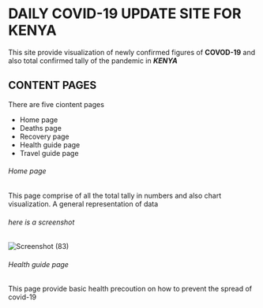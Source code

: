 # DAILY COVID-19 UPDATE SITE FOR KENYA
This site provide visualization of newly confirmed figures of **COVOD-19** and also 
total confirmed tally of the pandemic in ***KENYA***
## CONTENT PAGES
There are five ciontent pages 
- Home page
- Deaths page
- Recovery page
- Health guide page
- Travel guide page

###### Home page
This page comprise of all the total tally in numbers and also chart visualization.
A general representation of data

###### here is a screenshot

![Screenshot (83)](https://user-images.githubusercontent.com/56916012/88478611-868ee100-cf52-11ea-99db-bc739ab51b81.png)

###### Health guide page
This page provide basic health precoution on how to prevent the spread of covid-19 
